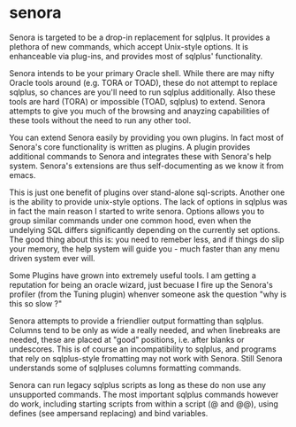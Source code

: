 senora
======

Senora is targeted to be a drop-in replacement for sqlplus. It provides a plethora of new commands, which accept Unix-style options. It is enhanceable via plug-ins, and provides most of sqlplus' functionality.

Senora intends to be your primary Oracle shell. While there are may nifty Oracle tools around (e.g. TORA or TOAD), these do not attempt to replace sqlplus, so chances are you'll need to run sqlplus additionally. Also these tools are hard (TORA) or impossible (TOAD, sqlplus) to extend. Senora attempts to give you much of the browsing and anayzing capabilities of these tools without the need to run any other tool. 

You can extend Senora easily by providing you own plugins. In fact most of Senora's core functionality is written as plugins. A plugin provides additional commands to Senora and integrates these with Senora's help system. Senora's extensions are thus self-documenting as we know it from emacs.

This is just one benefit of plugins over stand-alone sql-scripts. Another one is the ability to provide unix-style options. The lack of options in sqlplus was in fact the main reason I started to write senora. Options allows you to group similar commands under one common hood, even when the undelying SQL differs significantly depending on the currently set options. The good thing about this is: you need to remeber less, and if things do slip your memory, the help system will guide you - much faster than any menu driven system ever will. 

Some Plugins have grown into extremely useful tools. I am getting a reputation for being an oracle wizard, just becuase I fire up the Senora's profiler (from the Tuning plugin) whenver someone ask the question "why is this so slow ?"

Senora attempts to provide a friendlier output formatting than sqlplus. Columns tend to be only as wide a really needed, and when linebreaks are needed, these are placed at "good" positions, i.e. after blanks or undescores. This is of course an incompatibility to sqlplus, and programs that rely on sqlplus-style fromatting may not work with Senora. Still Senora understands some of sqlpluses columns formatting commands.

Senora can run legacy sqlplus scripts as long as these do non use any unsupported commands. The most important sqlplus commands however do work, including starting scripts from within a script (@ and @@), using defines (see ampersand replacing) and bind variables.
 
	
